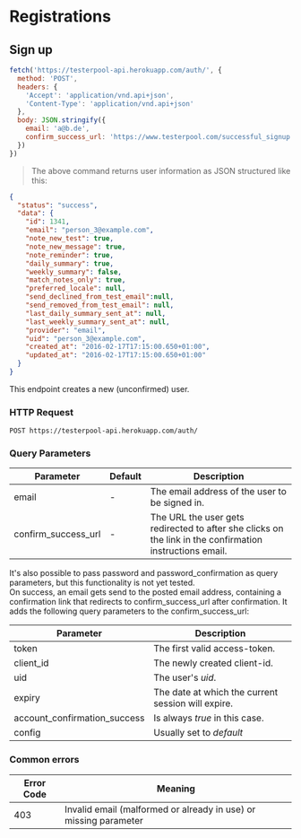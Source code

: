 # Registrations

## Sign up

```javascript
fetch('https://testerpool-api.herokuapp.com/auth/', {
  method: 'POST',
  headers: {
    'Accept': 'application/vnd.api+json',
    'Content-Type': 'application/vnd.api+json'
  },
  body: JSON.stringify({
    email: 'a@b.de',
    confirm_success_url: 'https://www.testerpool.com/successful_signup'
  })
})
```

> The above command returns user information as JSON structured like this:

```json
{
  "status": "success",
  "data": {
    "id": 1341,
    "email": "person_3@example.com",
    "note_new_test": true,
    "note_new_message": true,
    "note_reminder": true,
    "daily_summary": true,
    "weekly_summary": false,
    "match_notes_only": true,
    "preferred_locale": null,
    "send_declined_from_test_email":null,
    "send_removed_from_test_email": null,
    "last_daily_summary_sent_at": null,
    "last_weekly_summary_sent_at": null,
    "provider": "email",
    "uid": "person_3@example.com",
    "created_at": "2016-02-17T17:15:00.650+01:00",
    "updated_at": "2016-02-17T17:15:00.650+01:00"
  }
}
```

This endpoint creates a new (unconfirmed) user.


### HTTP Request

`POST https://testerpool-api.herokuapp.com/auth/`

### Query Parameters

Parameter | Default | Description
--------- | ------- | -----------
email | - | The email address of the user to be signed in.
confirm_success_url | - | The URL the user gets redirected to after she clicks on the link in the confirmation instructions email.

<aside class="notice">
It's also possible to pass password and password_confirmation as query parameters, but this functionality is not yet tested.
</aside>

<aside class="success">
On success, an email gets send to the posted email address, containing a confirmation link that redirects to confirm_success_url after confirmation. It adds the following query parameters to the confirm_success_url:
</aside>

Parameter | Description
--------- | -----------
token | The first valid access-token.
client_id | The newly created client-id.
uid | The user's *uid*.
expiry | The date at which the current session will expire.
account_confirmation_success | Is always *true* in this case.
config | Usually set to *default*


### Common errors

Error Code | Meaning
---------- | -------
403 | Invalid email (malformed or already in use) or missing parameter
